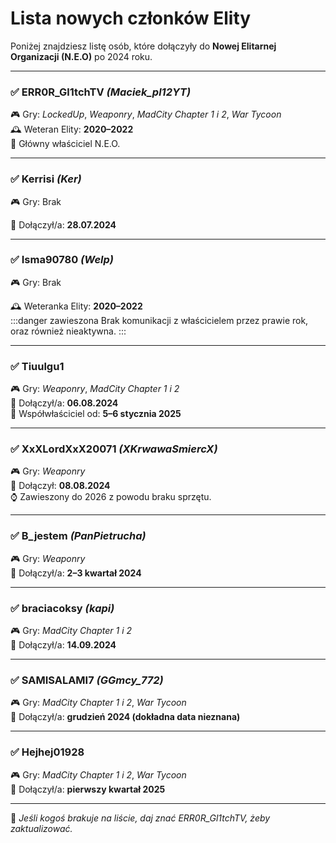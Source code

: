 # Lista nowych członków Elity

Poniżej znajdziesz listę osób, które dołączyły do **Nowej Elitarnej Organizacji (N.E.O)** po 2024 roku.

---

### ✅ **ERR0R_Gl1tchTV** *(Maciek_pl12YT)*  
🎮 Gry: *LockedUp*, *Weaponry*, *MadCity Chapter 1 i 2*, *War Tycoon*  
🕰️ Weteran Elity: **2020–2022**  
👑 Główny właściciel N.E.O.

---

### ✅ **Kerrisi** *(Ker)*  
🎮 Gry: Brak

📅 Dołączył/a: **28.07.2024**

---

### ✅ **Isma90780** *(Welp)*  
🎮 Gry: Brak

🕰️ Weteranka Elity: **2020–2022**  
:::danger zawieszona
Brak komunikacji z właścicielem przez prawie rok, oraz również nieaktywna.
:::

---

### ✅ **Tiuulgu1**  
🎮 Gry: *Weaponry*, *MadCity Chapter 1 i 2*  
📅 Dołączył/a: **06.08.2024**  
👑 Współwłaściciel od: **5–6 stycznia 2025**

---

### ✅ **XxXLordXxX20071** *(XKrwawaSmiercX)*  
🎮 Gry: *Weaponry*  
📅 Dołączył: **08.08.2024**  
⌚ Zawieszony do 2026 z powodu braku sprzętu.

---

### ✅ **B_jestem** *(PanPietrucha)*  
🎮 Gry: *Weaponry*  
📅 Dołączył/a: **2–3 kwartał 2024**

---

### ✅ **braciacoksy** *(kapi)*  
🎮 Gry: *MadCity Chapter 1 i 2*  
📅 Dołączył/a: **14.09.2024**

---

### ✅ **SAMISALAMI7** *(GGmcy_772)*  
🎮 Gry: *MadCity Chapter 1 i 2*, *War Tycoon*  
📅 Dołączył/a: **grudzień 2024 (dokładna data nieznana)**

---

### ✅ **Hejhej01928**  
🎮 Gry: *MadCity Chapter 1 i 2*, *War Tycoon*  
📅 Dołączył/a: **pierwszy kwartał 2025**

---

📌 *Jeśli kogoś brakuje na liście, daj znać ERR0R_Gl1tchTV, żeby zaktualizować.*
